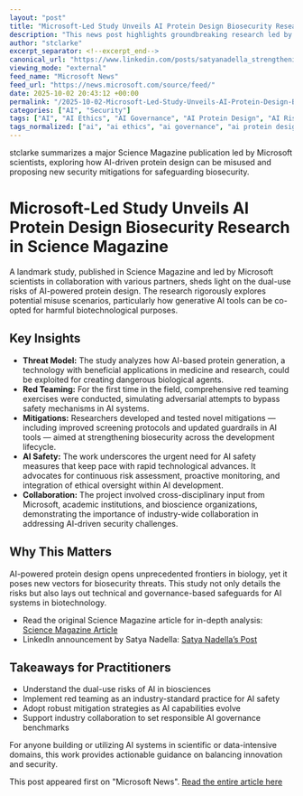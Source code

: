 ```yaml
---
layout: "post"
title: "Microsoft-Led Study Unveils AI Protein Design Biosecurity Research in Science Magazine"
description: "This news post highlights groundbreaking research led by Microsoft scientists and partners, published in Science Magazine, which examines potential misuse of AI-powered protein design. The study features unprecedented red teaming and proposes mitigation strategies to enhance biosecurity, emphasizing rapid response to emerging risks in the AI era."
author: "stclarke"
excerpt_separator: <!--excerpt_end-->
canonical_url: "https://www.linkedin.com/posts/satyanadella_strengthening-nucleic-acid-biosecurity-screening-activity-7379576230414753792-zB85"
viewing_mode: "external"
feed_name: "Microsoft News"
feed_url: "https://news.microsoft.com/source/feed/"
date: 2025-10-02 20:43:12 +00:00
permalink: "/2025-10-02-Microsoft-Led-Study-Unveils-AI-Protein-Design-Biosecurity-Research-in-Science-Magazine.html"
categories: ["AI", "Security"]
tags: ["AI", "AI Ethics", "AI Governance", "AI Protein Design", "AI Risks", "AI Safety", "Biosecurity", "Company News", "LinkedIn Post", "Microsoft Research", "Mitigation Strategies", "News", "Red Teaming", "Responsible AI", "Science Magazine", "Security", "Synthetic Biology"]
tags_normalized: ["ai", "ai ethics", "ai governance", "ai protein design", "ai risks", "ai safety", "biosecurity", "company news", "linkedin post", "microsoft research", "mitigation strategies", "news", "red teaming", "responsible ai", "science magazine", "security", "synthetic biology"]
---
```


stclarke summarizes a major Science Magazine publication led by Microsoft scientists, exploring how AI-driven protein design can be misused and proposing new security mitigations for safeguarding biosecurity.<!--excerpt_end-->

# Microsoft-Led Study Unveils AI Protein Design Biosecurity Research in Science Magazine

A landmark study, published in Science Magazine and led by Microsoft scientists in collaboration with various partners, sheds light on the dual-use risks of AI-powered protein design. The research rigorously explores potential misuse scenarios, particularly how generative AI tools can be co-opted for harmful biotechnological purposes.

## Key Insights

- **Threat Model:** The study analyzes how AI-based protein generation, a technology with beneficial applications in medicine and research, could be exploited for creating dangerous biological agents.
- **Red Teaming:** For the first time in the field, comprehensive red teaming exercises were conducted, simulating adversarial attempts to bypass safety mechanisms in AI systems.
- **Mitigations:** Researchers developed and tested novel mitigations — including improved screening protocols and updated guardrails in AI tools — aimed at strengthening biosecurity across the development lifecycle.
- **AI Safety:** The work underscores the urgent need for AI safety measures that keep pace with rapid technological advances. It advocates for continuous risk assessment, proactive monitoring, and integration of ethical oversight within AI development.
- **Collaboration:** The project involved cross-disciplinary input from Microsoft, academic institutions, and bioscience organizations, demonstrating the importance of industry-wide collaboration in addressing AI-driven security challenges.

## Why This Matters

AI-powered protein design opens unprecedented frontiers in biology, yet it poses new vectors for biosecurity threats. This study not only details the risks but also lays out technical and governance-based safeguards for AI systems in biotechnology.

- Read the original Science Magazine article for in-depth analysis: [Science Magazine Article](https://www.science.org/doi/10.1126/science.adu8578)
- LinkedIn announcement by Satya Nadella: [Satya Nadella’s Post](https://www.linkedin.com/posts/satyanadella_strengthening-nucleic-acid-biosecurity-screening-activity-7379576230414753792-zB85)

## Takeaways for Practitioners

- Understand the dual-use risks of AI in biosciences
- Implement red teaming as an industry-standard practice for AI safety
- Adopt robust mitigation strategies as AI capabilities evolve
- Support industry collaboration to set responsible AI governance benchmarks

For anyone building or utilizing AI systems in scientific or data-intensive domains, this work provides actionable guidance on balancing innovation and security.

This post appeared first on "Microsoft News". [Read the entire article here](https://www.linkedin.com/posts/satyanadella_strengthening-nucleic-acid-biosecurity-screening-activity-7379576230414753792-zB85)
